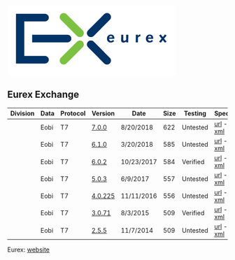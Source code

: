 ![Eurex](https://github.com/Open-Markets-Initiative/Directory/blob/master/Logos/Eurex.png)


## Eurex Exchange

|Division | Data | Protocol | Version | Date | Size | Testing | Specification|
|--- | --- | --- | --- | --- | --- | --- | ---|
| | Eobi | T7 | [7.0.0](https://github.com/Open-Markets-Initiative/CSharp.Packed.Structs/blob/master/Eurex/Eurex.Eobi.T7.v7.0.0.h "Eurex Exchange 7.0.0 C# Structs") | 8/20/2018 | 622 | Untested | [url](http://www.eurexchange.com/exchange-en/technology/t7/system-documentation/release7 "Protocol specification") - [pdf](https://github.com/Open-Markets-Initiative/Directory/blob/master/Specifications/Eurex/Eurex.Eobi.T7.v7.0.0.pdf "Specification manual") - [xml](https://github.com/Open-Markets-Initiative/Directory/blob/master/Specifications/Eurex/Eurex.Eobi.T7.v7.0.0.xml "Specification xml")|
| | Eobi | T7 | [6.1.0](https://github.com/Open-Markets-Initiative/CSharp.Packed.Structs/blob/master/Eurex/Eurex.Eobi.T7.v6.1.0.h "Eurex Exchange 6.1.0 C# Structs") | 3/20/2018 | 585 | Untested | [url](https://www.eurexchange.com/exchange-en/technology/t7/system-documentation "Protocol specification") - [pdf](https://github.com/Open-Markets-Initiative/Directory/blob/master/Specifications/Eurex/Eurex.Eobi.T7.v6.1.0.pdf "Specification manual") - [xml](https://github.com/Open-Markets-Initiative/Directory/blob/master/Specifications/Eurex/Eurex.Eobi.T7.v6.1.0.xml "Specification xml")|
| | Eobi | T7 | [6.0.2](https://github.com/Open-Markets-Initiative/CSharp.Packed.Structs/blob/master/Eurex/Eurex.Eobi.T7.v6.0.2.h "Eurex Exchange 6.0.2 C# Structs") | 10/23/2017 | 584 | Verified | [url](https://www.eurexchange.com/exchange-en/technology/t7/system-documentation "Protocol specification") - [pdf](https://github.com/Open-Markets-Initiative/Directory/blob/master/Specifications/Eurex/Eurex.Eobi.T7.v6.0.2.pdf "Specification manual") - [xml](https://github.com/Open-Markets-Initiative/Directory/blob/master/Specifications/Eurex/Eurex.Eobi.T7.v6.0.2.xml "Specification xml")|
| | Eobi | T7 | [5.0.3](https://github.com/Open-Markets-Initiative/CSharp.Packed.Structs/blob/master/Eurex/Eurex.Eobi.T7.v5.0.3.h "Eurex Exchange 5.0.3 C# Structs") | 6/9/2017 | 557 | Untested | [url](https://www.eurexchange.com/exchange-en/technology/t7/system-documentation "Protocol specification") - [pdf](https://github.com/Open-Markets-Initiative/Directory/blob/master/Specifications/Eurex/Eurex.Eobi.T7.v5.0.3.pdf "Specification manual") - [xml](https://github.com/Open-Markets-Initiative/Directory/blob/master/Specifications/Eurex/Eurex.Eobi.T7.v5.0.3.xml "Specification xml")|
| | Eobi | T7 | [4.0.225](https://github.com/Open-Markets-Initiative/CSharp.Packed.Structs/blob/master/Eurex/Eurex.Eobi.T7.v4.0.225.h "Eurex Exchange 4.0.225 C# Structs") | 11/11/2016 | 556 | Untested | [url](https://www.eurexchange.com/exchange-en/technology/t7/system-documentation "Protocol specification") - [pdf](https://github.com/Open-Markets-Initiative/Directory/blob/master/Specifications/Eurex/Eurex.Eobi.T7.v4.0.225.pdf "Specification manual") - [xml](https://github.com/Open-Markets-Initiative/Directory/blob/master/Specifications/Eurex/Eurex.Eobi.T7.v4.0.225.xml "Specification xml")|
| | Eobi | T7 | [3.0.71](https://github.com/Open-Markets-Initiative/CSharp.Packed.Structs/blob/master/Eurex/Eurex.Eobi.T7.v3.0.71.h "Eurex Exchange 3.0.71 C# Structs") | 8/3/2015 | 509 | Verified | [url](https://www.eurexchange.com/exchange-en/technology/t7/system-documentation "Protocol specification") - [pdf](https://github.com/Open-Markets-Initiative/Directory/blob/master/Specifications/Eurex/Eurex.Eobi.T7.v3.0.71.pdf "Specification manual") - [xml](https://github.com/Open-Markets-Initiative/Directory/blob/master/Specifications/Eurex/Eurex.Eobi.T7.v3.0.71.xml "Specification xml")|
| | Eobi | T7 | [2.5.5](https://github.com/Open-Markets-Initiative/CSharp.Packed.Structs/blob/master/Eurex/Eurex.Eobi.T7.v2.5.5.h "Eurex Exchange 2.5.5 C# Structs") | 11/7/2014 | 509 | Untested | [url](https://www.eurexchange.com/exchange-en/technology/t7/system-documentation "Protocol specification") - [pdf](https://github.com/Open-Markets-Initiative/Directory/blob/master/Specifications/Eurex/Eurex.Eobi.T7.v2.5.5.pdf "Specification manual") - [xml](https://github.com/Open-Markets-Initiative/Directory/blob/master/Specifications/Eurex/Eurex.Eobi.T7.v2.5.5.xml "Specification xml")|


Eurex: [website](https://www.eurexchange.com "Go to Eurex Exchange")

